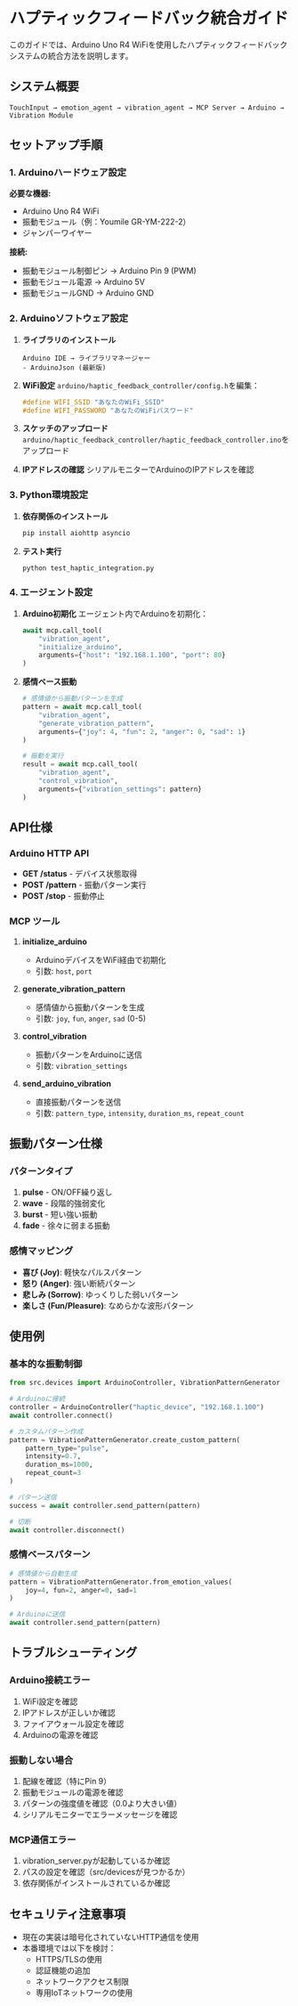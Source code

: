 # ハプティックフィードバック統合ガイド

このガイドでは、Arduino Uno R4 WiFiを使用したハプティックフィードバックシステムの統合方法を説明します。

## システム概要

```
TouchInput → emotion_agent → vibration_agent → MCP Server → Arduino → Vibration Module
```

## セットアップ手順

### 1. Arduinoハードウェア設定

**必要な機器:**
- Arduino Uno R4 WiFi
- 振動モジュール（例：Youmile GR-YM-222-2）
- ジャンパーワイヤー

**接続:**
- 振動モジュール制御ピン → Arduino Pin 9 (PWM)
- 振動モジュール電源 → Arduino 5V
- 振動モジュールGND → Arduino GND

### 2. Arduinoソフトウェア設定

1. **ライブラリのインストール**
   ```
   Arduino IDE → ライブラリマネージャー
   - ArduinoJson (最新版)
   ```

2. **WiFi設定**
   `arduino/haptic_feedback_controller/config.h`を編集：
   ```cpp
   #define WIFI_SSID "あなたのWiFi_SSID"
   #define WIFI_PASSWORD "あなたのWiFiパスワード"
   ```

3. **スケッチのアップロード**
   `arduino/haptic_feedback_controller/haptic_feedback_controller.ino`をアップロード

4. **IPアドレスの確認**
   シリアルモニターでArduinoのIPアドレスを確認

### 3. Python環境設定

1. **依存関係のインストール**
   ```bash
   pip install aiohttp asyncio
   ```

2. **テスト実行**
   ```bash
   python test_haptic_integration.py
   ```

### 4. エージェント設定

1. **Arduino初期化**
   エージェント内でArduinoを初期化：
   ```python
   await mcp.call_tool(
       "vibration_agent",
       "initialize_arduino",
       arguments={"host": "192.168.1.100", "port": 80}
   )
   ```

2. **感情ベース振動**
   ```python
   # 感情値から振動パターンを生成
   pattern = await mcp.call_tool(
       "vibration_agent",
       "generate_vibration_pattern",
       arguments={"joy": 4, "fun": 2, "anger": 0, "sad": 1}
   )
   
   # 振動を実行
   result = await mcp.call_tool(
       "vibration_agent",
       "control_vibration",
       arguments={"vibration_settings": pattern}
   )
   ```

## API仕様

### Arduino HTTP API

- **GET /status** - デバイス状態取得
- **POST /pattern** - 振動パターン実行
- **POST /stop** - 振動停止

### MCP ツール

1. **initialize_arduino**
   - ArduinoデバイスをWiFi経由で初期化
   - 引数: `host`, `port`

2. **generate_vibration_pattern**
   - 感情値から振動パターンを生成
   - 引数: `joy`, `fun`, `anger`, `sad` (0-5)

3. **control_vibration**
   - 振動パターンをArduinoに送信
   - 引数: `vibration_settings`

4. **send_arduino_vibration**
   - 直接振動パターンを送信
   - 引数: `pattern_type`, `intensity`, `duration_ms`, `repeat_count`

## 振動パターン仕様

### パターンタイプ

1. **pulse** - ON/OFF繰り返し
2. **wave** - 段階的強弱変化
3. **burst** - 短い強い振動
4. **fade** - 徐々に弱まる振動

### 感情マッピング

- **喜び (Joy)**: 軽快なパルスパターン
- **怒り (Anger)**: 強い断続パターン
- **悲しみ (Sorrow)**: ゆっくりした弱いパターン
- **楽しさ (Fun/Pleasure)**: なめらかな波形パターン

## 使用例

### 基本的な振動制御

```python
from src.devices import ArduinoController, VibrationPatternGenerator

# Arduinoに接続
controller = ArduinoController("haptic_device", "192.168.1.100")
await controller.connect()

# カスタムパターン作成
pattern = VibrationPatternGenerator.create_custom_pattern(
    pattern_type="pulse",
    intensity=0.7,
    duration_ms=1000,
    repeat_count=3
)

# パターン送信
success = await controller.send_pattern(pattern)

# 切断
await controller.disconnect()
```

### 感情ベースパターン

```python
# 感情値から自動生成
pattern = VibrationPatternGenerator.from_emotion_values(
    joy=4, fun=2, anger=0, sad=1
)

# Arduinoに送信
await controller.send_pattern(pattern)
```

## トラブルシューティング

### Arduino接続エラー
1. WiFi設定を確認
2. IPアドレスが正しいか確認
3. ファイアウォール設定を確認
4. Arduinoの電源を確認

### 振動しない場合
1. 配線を確認（特にPin 9）
2. 振動モジュールの電源を確認
3. パターンの強度値を確認（0.0より大きい値）
4. シリアルモニターでエラーメッセージを確認

### MCP通信エラー
1. vibration_server.pyが起動しているか確認
2. パスの設定を確認（src/devicesが見つかるか）
3. 依存関係がインストールされているか確認

## セキュリティ注意事項

- 現在の実装は暗号化されていないHTTP通信を使用
- 本番環境では以下を検討：
  - HTTPS/TLSの使用
  - 認証機能の追加
  - ネットワークアクセス制限
  - 専用IoTネットワークの使用